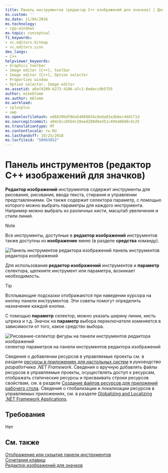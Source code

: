 ```yaml
---
title: Панель инструментов (редактор C++ изображений для значков) | Документация Майкрософт
ms.custom: ''
ms.date: 11/04/2016
ms.technology:
- cpp-windows
ms.topic: conceptual
f1_keywords:
- vc.editors.bitmap
- vc.editors.icon
dev_langs:
- C++
helpviewer_keywords:
- Graphics toolbar
- Image editor [C++], toolbar
- Image editor [C++], Option selector
- Properties window
- Option selector, Image editor
ms.assetid: a0af4209-6273-4106-a7c1-0edecc9b5755
author: mikeblome
ms.author: mblome
ms.workload:
- cplusplus
- uwp
ms.openlocfilehash: ed6639bdf86a54689834c6eda03a3b6ec4dd171d
ms.sourcegitcommit: a9dcbcc85b4c28eed280d8e451c494a00d8c4c25
ms.translationtype: MT
ms.contentlocale: ru-RU
ms.lasthandoff: 10/25/2018
ms.locfileid: "50063852"
---
```

# <a name="toolbar-c-image-editor-for-icons"></a>Панель инструментов (редактор C++ изображений для значков)

**Редактор изображений** инструментов содержит инструменты для рисования, рисования, ввода текста, стирания и управлении представлениями. Он также содержит селектора параметр, с помощью которого можно выбрать параметры для каждого инструмента. Например можно выбрать из различных кисти, масштаб увеличения и стили линий.

> [!NOTE]
> Все инструменты, доступные в **редактор изображений** инструментов также доступны из **изображение** меню (в разделе **средства** команду).

![Панель инструментов редактора изображений](../mfc/media/vcimageeditortoolbar.gif "vcImageEditorToolbar") панель инструментов редактора изображений

Для использования **редактор изображений** инструментов и **параметр** селектора, щелкните инструмент или параметра, возникает необходимость.

> [!TIP]
> Всплывающие подсказки отображаются при наведении курсора на кнопку панели инструментов. Эти советы помогут определить назначение каждой кнопки.

С помощью **параметр** селектор, можно указать ширину линии, кисть штриха и т.д. Значок на **параметр** выбора переключателя изменяется в зависимости от того, какое средство выбора.

![Рисование&#45;селектор фигуры на панели инструментов редактора изображений](../mfc/media/vcimageeditortoolbaroptionselector.gif "vcImageEditorToolbarOptionSelector") селектор параметров на панели инструментов редактора изображений

Сведения о добавлении ресурсов в управляемые проекты см. в разделе [ресурсы в приложениях для настольных систем](/dotnet/framework/resources/index) в *руководства разработчика .NET Framework*. Сведения о вручную добавлять файлы ресурсов в управляемые проекты, осуществлять доступ к ресурсам, отображать статические ресурсы и присваивать строки ресурсов свойствам, см. в разделе [Создание файлов ресурсов для приложений рабочего стола](/dotnet/framework/resources/creating-resource-files-for-desktop-apps). Сведения о глобализации и локализации ресурсов в управляемых приложениях, см. в разделе [Globalizing and Localizing .NET Framework Applications](/dotnet/standard/globalization-localization/index).

## <a name="requirements"></a>Требования

Нет

## <a name="see-also"></a>См. также

[Отображение или скрытие панели инструментов](displaying-or-hiding-the-toolbar-image-editor-for-icons.md)<br/>
[Сочетания клавиш](../windows/accelerator-keys-image-editor-for-icons.md)<br/>
[Редактор изображений для значков](../windows/image-editor-for-icons.md)